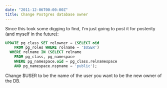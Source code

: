 ```yaml
---
date: "2011-12-06T00:00:00Z"
title: Change Postgres database owner
---
```

Since this took some digging to find, I'm just going to post it for posterity (and myself in the future):

```sql
UPDATE pg_class SET relowner = (SELECT oid 
    FROM pg_roles WHERE rolname = '$USER') 
  WHERE relname IN (SELECT relname
    FROM pg_class, pg_namespace 
    WHERE pg_namespace.oid = pg_class.relnamespace
    AND pg_namespace.nspname = 'public');
```

Change $USER to be the name of the user you want to be the new owner of the DB.